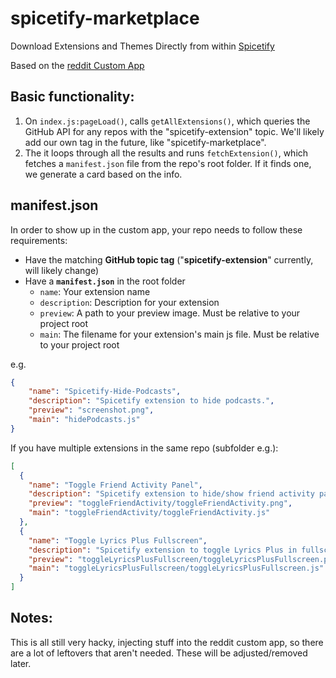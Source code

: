 # spicetify-marketplace
Download Extensions and Themes Directly from within [Spicetify](https://github.com/khanhas/spicetify-cli)

Based on the [reddit Custom App](https://github.com/khanhas/spicetify-cli/wiki/Custom-Apps#reddit)

## Basic functionality: 
1. On `index.js:pageLoad()`, calls `getAllExtensions()`, which queries the GitHub API for any repos with the "spicetify-extension" topic. We'll likely add our own tag in the future, like "spicetify-marketplace". 
2. The it loops through all the results and runs `fetchExtension()`, which fetches a `manifest.json` file from the repo's root folder. If it finds one, we generate a card based on the info. 

## manifest.json
In order to show up in the custom app, your repo needs to follow these requirements:
* Have the matching **GitHub topic tag** ("**spicetify-extension**" currently, will likely change)
* Have a **`manifest.json`** in the root folder
    * `name`: Your extension name
    * `description`: Description for your extension
    * `preview`: A path to your preview image. Must be relative to your project root
    * `main`: The filename for your extension's main js file. Must be relative to your project root
    
e.g. 
```json
{
    "name": "Spicetify-Hide-Podcasts",
    "description": "Spicetify extension to hide podcasts.",
    "preview": "screenshot.png",
    "main": "hidePodcasts.js"
}
```
If you have multiple extensions in the same repo (subfolder e.g.):
```json
[
  {
    "name": "Toggle Friend Activity Panel",
    "description": "Spicetify extension to hide/show friend activity panel",
    "preview": "toggleFriendActivity/toggleFriendActivity.png",
    "main": "toggleFriendActivity/toggleFriendActivity.js"
  },
  {
    "name": "Toggle Lyrics Plus Fullscreen",
    "description": "Spicetify extension to toggle Lyrics Plus in fullscreen",
    "preview": "toggleLyricsPlusFullscreen/toggleLyricsPlusFullscreen.png",
    "main": "toggleLyricsPlusFullscreen/toggleLyricsPlusFullscreen.js"
  }
]
```

## Notes: 
This is all still very hacky, injecting stuff into the reddit custom app, so there are a lot of leftovers that aren't needed. These will be adjusted/removed later. 